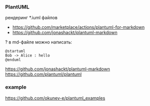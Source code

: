 ### PlantUML

рендеринг *.iuml файлов
- https://github.com/marketplace/actions/plantuml-for-markdown
- https://github.com/jonashackt/plantuml-markdown


? в md-файле можно написать:

``` plantuml
@startuml
Bob -> Alice : hello
@enduml
```

https://github.com/jonashackt/plantuml-markdown  
https://github.com/plantuml/plantuml  

### example 
https://github.com/okunev-e/plantuml_examples
